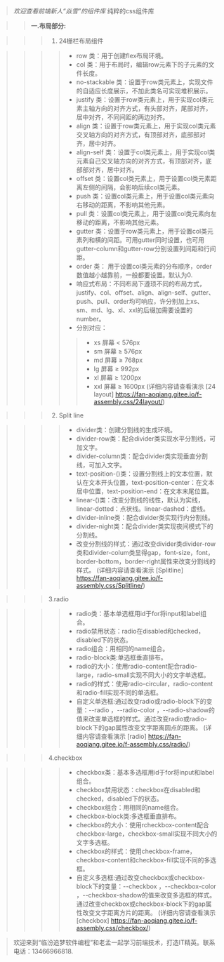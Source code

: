 >*欢迎查看前端新人“焱雪”的组件库*
纯粹的css组件库

>>**一.布局部分:**

>>>1. 24栅栏布局组件

>>>>+ row 类：用于创建flex布局环境。
>>>>+ col 类：用于布局时，编辑row元素下的子元素的文件长度。
>>>>+ no-stackable 类：设置于row类元素上，实现文件的自适应长度展示，不加此类名可实现堆积展示。
>>>>+ justify 类：设置于row类元素上，用于实现col类元素主轴方向的对齐方式，有头部对齐，尾部对齐，居中对齐，不同间距的两边对齐。
>>>>+ align 类：设置于row类元素上，用于实现col类元素交叉轴方向的对齐方式，有顶部对齐，底部部对齐，居中对齐。
>>>>+ align-self 类：设置于col类元素上，用于实现col类元素自己交叉轴方向的对齐方式，有顶部对齐，底部部对齐，居中对齐。
>>>>+ offset 类：设置col类元素上，用于设置col类元素距离左侧的间隔，会影响后续col类元素。
>>>>+ push 类：设置col类元素上，用于设置col类元素向右移动的距离，不影响其他元素。
>>>>+ pull 类：设置col类元素上，用于设置col类元素向左移动的距离，不影响其他元素。
>>>>+ gutter 类：设置于row类元素上，用于设置col类元素列和横的间距。可用gutter同时设置，也可用gutter-column和gutter-row分别设置列间距和行间距。
>>>>+ order 类： 用于设置col类元素的分布顺序，order数值越小越靠前，一般都要设置。默认为0.
>>>>+ 响应式布局：不同布局下遵顼不同的布局方式，justify、col、offset、align、align-self、gutter、push、pull、order均可响应，许分别加上xs、sm、md、lg、xl、xxl的后缀加需要设置的number。
>>>>+ 分别对应：
>>>>>+ xs 屏幕 < 576px
>>>>>+	sm 屏幕 ≥ 576px
>>>>>+	md 屏幕 ≥ 768px
>>>>>+	lg 屏幕 ≥ 992px
>>>>>+	xl 屏幕 ≥ 1200px
>>>>>+	xxl 屏幕 ≥ 1600px
>>>(详细内容请查看演示 [24 layout] <https://fan-aoqiang.gitee.io/f-assembly.css/24layout/>)

>>>2. Split line

>>>>+ divider类：创建分割线的生成环境。
>>>>+ divider-row类：配合divider类实现水平分割线，可加文字。
>>>>+ divider-column类：配合divider类实现垂直分割线，可加入文字。
>>>>+ text-position-()类：设置分割线上的文本位置，默认在文本开头位置，text-position-center：在文本居中位置，text-position-end：在文本末尾位置。
>>>>+ linear-()类：改变分割线的线性，默认为实线，linear-dotted：点状线。linear-dashed：虚线。
>>>>+ divider-inline类：配合divider类实现行内分割线。
>>>>+ divider-night类：配合divider类实现夜间模式下的分割线。
>>>>+ 改变分割线的样式：通过改变divider类divider-row类和divider-colum类显得gap，font-size，font，border-bottom，border-right属性来改变分割线的样式。
>>>(详细内容请查看演示 [Splitline] <https://fan-aoqiang.gitee.io/f-assembly.css/Splitline/>)

>>>3.radio

>>>>+ radio类：基本单选框用id于for将input和label组合。
>>>>+ radio禁用状态：radio在disabled和checked，disabled下的状态。
>>>>+ radio组合：用相同的name组合。
>>>>+ radio-block类:单选框垂直排布。
>>>>+ radio的大小：使用radio-content配合radio-large，radio-small实现不同大小的文字单选框。
>>>>+ radio的样式：使用radio-circular，radio-content和radio-fill实现不同的单选框。
>>>>+ 自定义单选框:通过改变radio或radio-block下的变量：--radio ，--radio-color ，--radio-shadow的值来改变单选框的样式。通过改变radio或radio-block下的gap属性改变文字距离圆点的距离。
>>>(详细内容请查看演示 [radio] <https://fan-aoqiang.gitee.io/f-assembly.css/radio/>)

>>>4.checkbox

>>>>+ checkbox类：基本多选框用id于for将input和label组合。
>>>>+ checkbox禁用状态：checkbox在disabled和checked，disabled下的状态。
>>>>+ checkbox组合：用相同的name组合。
>>>>+ checkbox-block类:多选框垂直排布。
>>>>+ checkbox的大小：使用rcheckbox-content配合checkbox-large，checkbox-small实现不同大小的文字多选框。
>>>>+ checkbox的样式：使用checkbox-frame，checkbox-content和checkbox-fill实现不同的多选框。
>>>>+ 自定义多选框:通过改变checkbox或checkbox-block下的变量：--checkbox ，--checkbox-color ，--checkbox-shadow的值来改变多选框的样式。通过改变checkbox或checkbox-block下的gap属性改变文字距离方片的距离。
>>>(详细内容请查看演示 [checkbox] <https://fan-aoqiang.gitee.io/f-assembly.css/checkbox/>)


> 欢迎来到“临汾追梦软件编程”和老孟一起学习前端技术，打造IT精英。联系电话：13466966818.